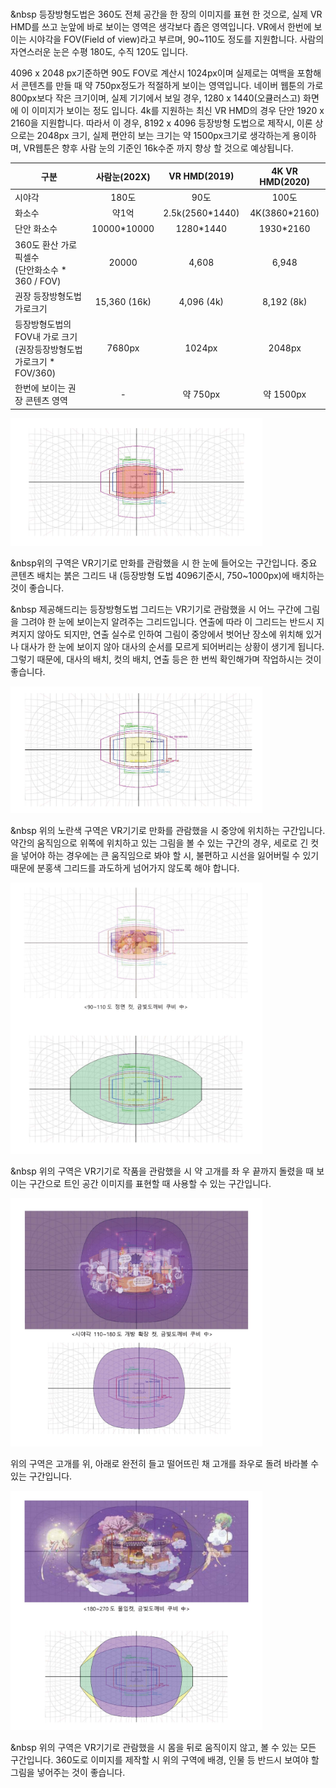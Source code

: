 <br/>

&nbsp 등장방형도법은 360도 전체 공간을 한 장의 이미지를 표현 한 것으로, 실제 VR HMD를 쓰고 눈앞에 바로 보이는 영역은 생각보다 좁은 영역입니다. VR에서 한번에 보이는 시야각을 FOV(Field of view)라고 부르며, 90~110도 정도를 지원합니다. 사람의 자연스러운 눈은 수평 180도,  수직 120도 입니다.

4096 x 2048 px기준하면 90도 FOV로 계산시 1024px이며 실제로는 여백을 포함해서 콘텐츠를 만들 때 약 750px정도가 적절하게 보이는 영역입니다. 네이버 웹툰의 가로 800px보다 작은 크기이며, 실제 기기에서 보일 경우, 1280 x 1440(오큘러스고) 화면에 이 이미지가 보이는 정도 입니다. 4k를 지원하는 최신 VR HMD의 경우 단안 1920 x 2160을 지원합니다. 따라서 이 경우, 8192 x 4096 등장방형 도법으로 제작시, 이론 상으로는 2048px 크기, 실제 편안히 보는 크기는 약 1500px크기로 생각하는게 용이하며, VR웹툰은 향후 사람 눈의 기준인 16k수준 까지 향상 할 것으로 예상됩니다.

| 구분 | 사람눈(202X) | VR HMD(2019) | 4K VR HMD(2020) |
|--- |:----:|:---:|:---:|
|시야각|180도|90도|100도|
|화소수|약1억|2.5k(2560*1440)|4K(3860*2160)|
|단안 화소수|10000*10000|1280*1440|1930*2160|
|360도 환산 가로 픽셀수<br />(단안화소수 * 360 / FOV)|20000|4,608|6,948|
|권장 등장방형도법 가로크기|15,360 (16k)|4,096 (4k)|8,192 (8k)|
|등장방형도법의 FOV내 가로 크기<br />(권장등장방형도법 가로크기 *<br />FOV/360)|7680px|1024px|2048px|
|한번에 보이는 권장 콘텐츠 영역|-|약 750px|약 1500px|

<img src="../../images/4/4.2_1.jpg" height="80%" width="80%"/>

<br/>

&nbsp위의 구역은 VR기기로 만화를 관람했을 시 한 눈에 들어오는 구간입니다. 중요 콘텐츠 배치는 붉은 그리드 내 (등장방형 도법 4096기준시, 750~1000px)에 배치하는 것이 좋습니다.

&nbsp 제공해드리는 등장방형도법 그리드는 VR기기로 관람했을 시 어느 구간에 그림을 그려야 한 눈에 보이는지 알려주는 그리드입니다. 연출에 따라 이 그리드는 반드시 지켜지지 않아도 되지만, 연출 실수로 인하여 그림이 중앙에서 벗어난 장소에 위치해 있거나 대사가 한 눈에 보이지 않아 대사의 순서를 모르게 되어버리는 상황이 생기게 됩니다. 그렇기 때문에, 대사의 배치, 컷의 배치, 연출 등은 한 번씩 확인해가며 작업하시는 것이 좋습니다.

<img src="../../images/4/4.2_2.jpg" height="80%" width="80%"/>

&nbsp 위의 노란색 구역은 VR기기로 만화를 관람했을 시 중앙에 위치하는 구간입니다. 약간의 움직임으로 위쪽에 위치하고 있는 그림을 볼 수 있는 구간의 경우, 세로로 긴 컷을 넣어야 하는 경우에는 큰 움직임으로 봐야 할 시, 불편하고 시선을 잃어버릴 수 있기 때문에 분홍색 그리드를 과도하게 넘어가지 않도록 해야 합니다.

<img src="../../images/4/4.2_3.jpg" height="80%" width="80%"/>

&nbsp 위의 구역은 VR기기로 작품을 관람했을 시 약 고개를 좌 우 끝까지 돌렸을 때 보이는 
구간으로 트인 공간 이미지를 표현할 때 사용할 수 있는 구간입니다.

<img src="../../images/4/4.2_4.jpg" height="80%" width="80%"/>


위의 구역은 고개를 위, 아래로 완전히 들고 떨어뜨린 채 고개를 좌우로 돌려 바라볼 수 있는 구간입니다.
 
<img src="../../images/4/4.2_5.jpg" height="80%" width="80%"/>

&nbsp 위의 구역은 VR기기로 관람했을 시 몸을 뒤로 움직이지 않고, 볼 수 있는 모든 구간입니다.  360도로 이미지를 제작할 시 위의 구역에 배경, 인물 등 반드시 보여야 할 그림을 넣어주는 것이 좋습니다.





